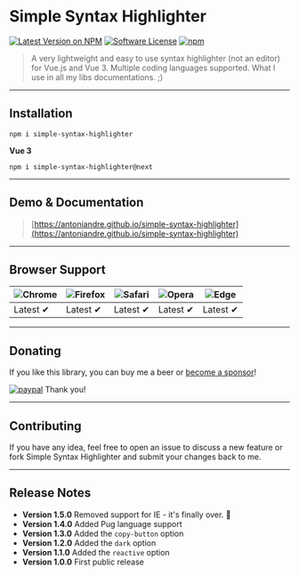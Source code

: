 # Simple Syntax Highlighter

[![Latest Version on NPM](https://img.shields.io/npm/v/simple-syntax-highlighter.svg)](https://npmjs.com/package/simple-syntax-highlighter)
[![Software License](https://img.shields.io/badge/license-MIT-brightgreen.svg)](LICENSE.md)
[![npm](https://img.shields.io/npm/dt/simple-syntax-highlighter.svg)](https://www.npmjs.com/package/simple-syntax-highlighter)
<!-- [![npm](https://img.shields.io/npm/dw/simple-syntax-highlighter.svg)](https://www.npmjs.com/package/simple-syntax-highlighter) -->
> A very lightweight and easy to use syntax highlighter (not an editor) for Vue.js and Vue 3. Multiple coding languages supported.
> What I use in all my libs documentations. ;)

___

## Installation

```
npm i simple-syntax-highlighter
```

**Vue 3**

```
npm i simple-syntax-highlighter@next
```
___

## Demo & Documentation
> [https://antoniandre.github.io/simple-syntax-highlighter](https://antoniandre.github.io/simple-syntax-highlighter)

___

## Browser Support
![Chrome](https://raw.github.com/alrra/browser-logos/master/src/chrome/chrome_48x48.png) | ![Firefox](https://raw.github.com/alrra/browser-logos/master/src/firefox/firefox_48x48.png) | ![Safari](https://raw.github.com/alrra/browser-logos/master/src/safari/safari_48x48.png) | ![Opera](https://raw.github.com/alrra/browser-logos/master/src/opera/opera_48x48.png) | ![Edge](https://raw.github.com/alrra/browser-logos/master/src/edge/edge_48x48.png) |
--- | --- | --- | --- | --- |
Latest ✔ | Latest ✔ | Latest ✔ | Latest ✔ | Latest ✔ |

___

## Donating

If you like this library, you can buy me a beer or [become a sponsor](https://github.com/sponsors/antoniandre)!

[![paypal](https://www.paypalobjects.com/en_AU/i/btn/btn_donateCC_LG.gif)](https://www.paypal.me/antoniandre1)
Thank you!

___

## Contributing

If you have any idea, feel free to open an issue to discuss a new feature or fork Simple Syntax Highlighter and submit your changes back to me.

___

## Release Notes

- __Version 1.5.0__ Removed support for IE - it's finally over. :tada:
- __Version 1.4.0__ Added Pug language support
- __Version 1.3.0__ Added the `copy-button` option
- __Version 1.2.0__ Added the `dark` option
- __Version 1.1.0__ Added the `reactive` option
- __Version 1.0.0__ First public release
